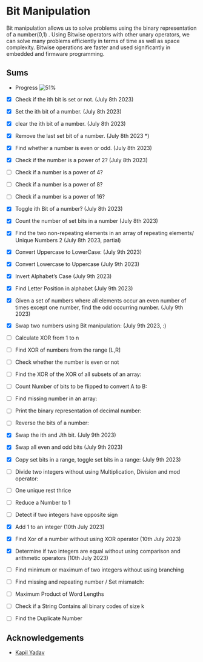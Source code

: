 
# Bit Manipulation

Bit manipulation allows us to solve problems using the binary representation of a number(0,1) .
Using Bitwise operators with other unary operators, we can solve many problems efficiently in terms of time as well as space complexity.
Bitwise operations are faster and used significantly in embedded and firmware programming.

## Sums
- Progress ![51%](https://progress-bar.dev/51)

- [x] Check if the ith bit is set or not. (July 8th 2023)
- [x] Set the ith bit of a number. (July 8th 2023)
- [x] clear the ith bit of a number. (July 8th 2023)
- [x] Remove the last set bit of a number. (July 8th 2023 *)
- [x] Find whether a number is even or odd. (July 8th 2023)
- [x] Check if the number is a power of 2? (July 8th 2023)
- [ ] Check if a number is a power of 4?
- [ ] Check if a number is a power of 8?
- [ ] Check if a number is a power of 16?
- [x] Toggle ith Bit of a number? (July 8th 2023)
- [x] Count the number of set bits in a number (July 8th 2023)
- [x] Find the two non-repeating elements in an array of repeating elements/ Unique Numbers 2 (July 8th 2023, partial)
- [x] Convert Uppercase to LowerCase: (July 9th 2023)
- [x] Convert Lowercase to Uppercase (July 9th 2023)
- [x] Invert Alphabet’s Case (July 9th 2023)
- [x] Find Letter Position in alphabet (July 9th 2023)
- [x] Given a set of numbers where all elements occur an even number of times except one number, find the odd occurring number. (July 9th 2023)
- [x] Swap two numbers using Bit manipulation: (July 9th 2023, :)
- [ ] Calculate XOR from 1 to n
- [ ] Find XOR of numbers from the range [L,R]
- [ ] Check whether the number is even or not
- [ ] Find the XOR of the XOR of all subsets of an array:
- [ ] Count Number of bits to be flipped to convert A to B:
- [ ] Find missing number in an array:
- [ ] Print the binary representation of decimal number:
- [ ] Reverse the bits of a number:
- [x] Swap the ith and Jth bit. (July 9th 2023)
- [x] Swap all even and odd bits (July 9th 2023)
- [x] Copy set bits in a range, toggle set bits in a range: (July 9th 2023)
- [ ] Divide two integers without using Multiplication, Division and mod operator:
- [ ] One unique rest thrice
- [ ] Reduce a Number to 1
- [ ] Detect if two integers have opposite sign
- [x] Add 1 to an integer (10th July 2023)
- [x] Find Xor of a number without using XOR operator (10th July 2023)
- [x] Determine if two integers are equal without using comparison and arithmetic operators (10th July 2023)
- [ ] Find minimum or maximum of two integers without using branching
- [ ] Find missing and repeating number / Set mismatch:
- [ ] Maximum Product of Word Lengths
- [ ] Check if a String Contains all binary codes of size k
- [ ] Find the Duplicate Number


## Acknowledgements

 - [Kapil Yadav](https://www.linkedin.com/posts/kapilyadav22_bit-manipulation-notes-by-kapil-yadav-activity-6995227168423194624-FlWu?utm_source=share&utm_medium=member_desktop)
 
